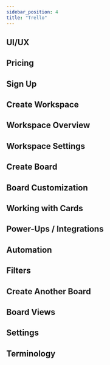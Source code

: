 ```yaml
---
sidebar_position: 4
title: "Trello"
---
```


## UI/UX

## Pricing

## Sign Up

## Create Workspace

## Workspace Overview

## Workspace Settings

## Create Board

## Board Customization

## Working with Cards

## Power-Ups / Integrations

## Automation

## Filters

## Create Another Board

## Board Views

## Settings

## Terminology
